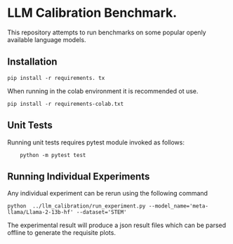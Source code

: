 # LLM Calibration Benchmark.


This repository attempts to run benchmarks on some popular openly available 
language models.

## Installation

```
pip install -r requirements. tx
```

When running in the colab environment it is recommended ot use. 

```
pip install -r requirements-colab.txt
```

## Unit Tests

Running unit tests requires pytest module invoked as follows: 

```
    python -m pytest test
```

## Running Individual Experiments 

Any individual experiment can be rerun using the following command

```
python  ../llm_calibration/run_experiment.py --model_name='meta-llama/Llama-2-13b-hf' --dataset='STEM' 
```

The experimental result will produce a json result files which can be parsed offline to generate the requisite plots.  
